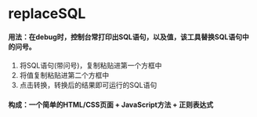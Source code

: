 # replaceSQL

#### 用法：在debug时，控制台常打印出SQL语句，以及值，该工具替换SQL语句中的问号。

1. 将SQL语句(带问号)，复制粘贴进第一个方框中
2. 将值复制粘贴进第二个方框中
3. 点击转换，转换后的结果即可运行的SQL语句

#### 构成：一个简单的HTML/CSS页面 + JavaScript方法 + 正则表达式

